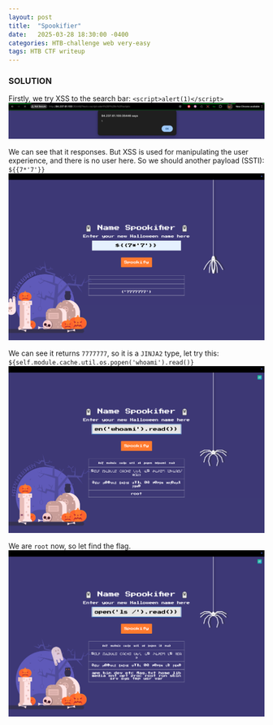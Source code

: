 ```yaml
---
layout: post
title:  "Spookifier"
date:   2025-03-28 18:30:00 -0400
categories: HTB-challenge web very-easy
tags: HTB CTF writeup
---
```


### SOLUTION
Firstly, we try XSS to the search bar: `<script>alert(1)</script>`
![](assets/img/htb/spookifier/1.png)

We can see that it responses. But XSS is used for manipulating the user experience, and there is no user here. So we should another payload (SSTI): `${{7*'7'}}`
![](assets/img/htb/spookifier/2.png)

We can see it returns `7777777`, so it is a `JINJA2` type, let try this: `${self.module.cache.util.os.popen('whoami').read()}`
![](assets/img/htb/spookifier/3.png)

We are `root` now, so let find the flag.
![](assets/img/htb/spookifier/4.png)
